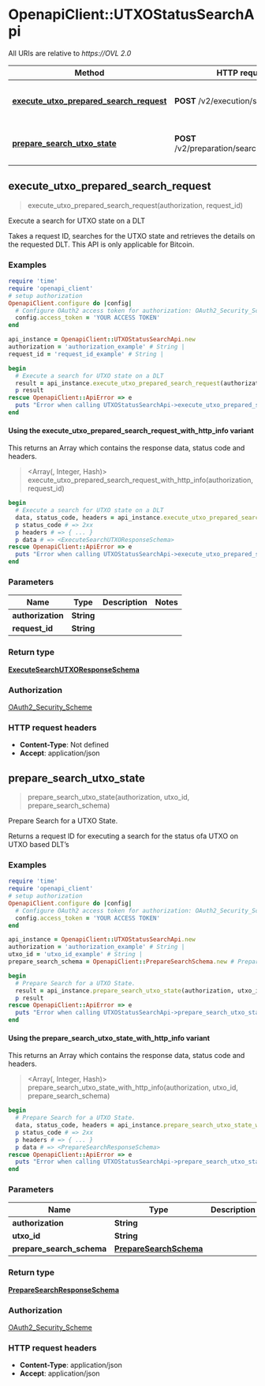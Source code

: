 # OpenapiClient::UTXOStatusSearchApi

All URIs are relative to *https://OVL 2.0*

| Method | HTTP request | Description |
| ------ | ------------ | ----------- |
| [**execute_utxo_prepared_search_request**](UTXOStatusSearchApi.md#execute_utxo_prepared_search_request) | **POST** /v2/execution/search/utxo | Execute a search for UTXO state on a DLT |
| [**prepare_search_utxo_state**](UTXOStatusSearchApi.md#prepare_search_utxo_state) | **POST** /v2/preparation/search/utxo/{utxoId} | Prepare Search for a UTXO State. |


## execute_utxo_prepared_search_request

> <ExecuteSearchUTXOResponseSchema> execute_utxo_prepared_search_request(authorization, request_id)

Execute a search for UTXO state on a DLT

Takes a request ID, searches for the UTXO state and retrieves the details on the requested DLT. This API is only applicable for Bitcoin.

### Examples

```ruby
require 'time'
require 'openapi_client'
# setup authorization
OpenapiClient.configure do |config|
  # Configure OAuth2 access token for authorization: OAuth2_Security_Scheme
  config.access_token = 'YOUR ACCESS TOKEN'
end

api_instance = OpenapiClient::UTXOStatusSearchApi.new
authorization = 'authorization_example' # String | 
request_id = 'request_id_example' # String | 

begin
  # Execute a search for UTXO state on a DLT
  result = api_instance.execute_utxo_prepared_search_request(authorization, request_id)
  p result
rescue OpenapiClient::ApiError => e
  puts "Error when calling UTXOStatusSearchApi->execute_utxo_prepared_search_request: #{e}"
end
```

#### Using the execute_utxo_prepared_search_request_with_http_info variant

This returns an Array which contains the response data, status code and headers.

> <Array(<ExecuteSearchUTXOResponseSchema>, Integer, Hash)> execute_utxo_prepared_search_request_with_http_info(authorization, request_id)

```ruby
begin
  # Execute a search for UTXO state on a DLT
  data, status_code, headers = api_instance.execute_utxo_prepared_search_request_with_http_info(authorization, request_id)
  p status_code # => 2xx
  p headers # => { ... }
  p data # => <ExecuteSearchUTXOResponseSchema>
rescue OpenapiClient::ApiError => e
  puts "Error when calling UTXOStatusSearchApi->execute_utxo_prepared_search_request_with_http_info: #{e}"
end
```

### Parameters

| Name | Type | Description | Notes |
| ---- | ---- | ----------- | ----- |
| **authorization** | **String** |  |  |
| **request_id** | **String** |  |  |

### Return type

[**ExecuteSearchUTXOResponseSchema**](ExecuteSearchUTXOResponseSchema.md)

### Authorization

[OAuth2_Security_Scheme](../README.md#OAuth2_Security_Scheme)

### HTTP request headers

- **Content-Type**: Not defined
- **Accept**: application/json


## prepare_search_utxo_state

> <PrepareSearchResponseSchema> prepare_search_utxo_state(authorization, utxo_id, prepare_search_schema)

Prepare Search for a UTXO State.

Returns a request ID for executing a search for the status ofa UTXO on UTXO based DLT’s

### Examples

```ruby
require 'time'
require 'openapi_client'
# setup authorization
OpenapiClient.configure do |config|
  # Configure OAuth2 access token for authorization: OAuth2_Security_Scheme
  config.access_token = 'YOUR ACCESS TOKEN'
end

api_instance = OpenapiClient::UTXOStatusSearchApi.new
authorization = 'authorization_example' # String | 
utxo_id = 'utxo_id_example' # String | 
prepare_search_schema = OpenapiClient::PrepareSearchSchema.new # PrepareSearchSchema | 

begin
  # Prepare Search for a UTXO State.
  result = api_instance.prepare_search_utxo_state(authorization, utxo_id, prepare_search_schema)
  p result
rescue OpenapiClient::ApiError => e
  puts "Error when calling UTXOStatusSearchApi->prepare_search_utxo_state: #{e}"
end
```

#### Using the prepare_search_utxo_state_with_http_info variant

This returns an Array which contains the response data, status code and headers.

> <Array(<PrepareSearchResponseSchema>, Integer, Hash)> prepare_search_utxo_state_with_http_info(authorization, utxo_id, prepare_search_schema)

```ruby
begin
  # Prepare Search for a UTXO State.
  data, status_code, headers = api_instance.prepare_search_utxo_state_with_http_info(authorization, utxo_id, prepare_search_schema)
  p status_code # => 2xx
  p headers # => { ... }
  p data # => <PrepareSearchResponseSchema>
rescue OpenapiClient::ApiError => e
  puts "Error when calling UTXOStatusSearchApi->prepare_search_utxo_state_with_http_info: #{e}"
end
```

### Parameters

| Name | Type | Description | Notes |
| ---- | ---- | ----------- | ----- |
| **authorization** | **String** |  |  |
| **utxo_id** | **String** |  |  |
| **prepare_search_schema** | [**PrepareSearchSchema**](PrepareSearchSchema.md) |  |  |

### Return type

[**PrepareSearchResponseSchema**](PrepareSearchResponseSchema.md)

### Authorization

[OAuth2_Security_Scheme](../README.md#OAuth2_Security_Scheme)

### HTTP request headers

- **Content-Type**: application/json
- **Accept**: application/json

